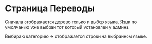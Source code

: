 Страница Переводы
=================

Сначала отображается дерево только и выбор языка.
Язык по умолчанию уже выбран тот который установлен у админа.

Выбираю категорию -> отображается строки на выбранном языке.

